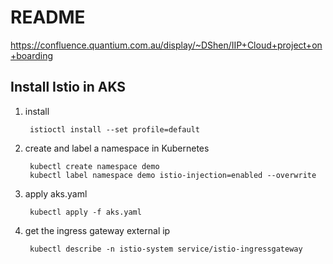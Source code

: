 # README

https://confluence.quantium.com.au/display/~DShen/IIP+Cloud+project+on+boarding


## Install Istio in AKS

1. install

        istioctl install --set profile=default

2. create and label a namespace in Kubernetes

        kubectl create namespace demo
        kubectl label namespace demo istio-injection=enabled --overwrite

3. apply aks.yaml

        kubectl apply -f aks.yaml

4. get the ingress gateway external ip

        kubectl describe -n istio-system service/istio-ingressgateway

